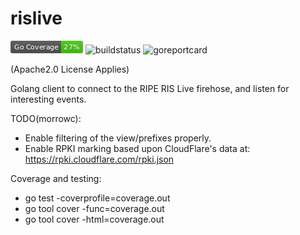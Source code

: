 # rislive
![coverage](./coverage_badge.png "Coverage")
![buildstatus](https://api.travis-ci.org/morrowc/rislive.svg?branch=master "BuildStatus")
![goreportcard](https://goreportcard.com/badge/github.com/morrowc/rislive "Go Report Card"
)

(Apache2.0 License Applies)

Golang client to connect to the RIPE RIS Live firehose, and listen for interesting events.

TODO(morrowc):
  * Enable filtering of the view/prefixes properly.
  * Enable RPKI marking based upon CloudFlare's data at:
     https://rpki.cloudflare.com/rpki.json

Coverage and testing:
  * go test -coverprofile=coverage.out
  * go tool cover -func=coverage.out
  * go tool cover -html=coverage.out
